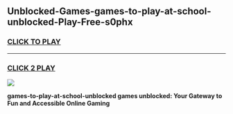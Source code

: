 
## Unblocked-Games-games-to-play-at-school-unblocked-Play-Free-s0phx
<h3>
<a href="https://premium76.site?title=games-to-play-at-school-unblocked&ref=20A">CLICK TO PLAY</a></h3>
<hr>

<h3>
<a href="https://premium76.site?title=games-to-play-at-school-unblocked&ref=20A">CLICK 2 PLAY</a>
  
</h3>

<a href="https://premium76.site?title=games-to-play-at-school-unblocked&ref=20A"><img src="https://clearcache.store/games.png"></a>


**games-to-play-at-school-unblocked games unblocked: Your Gateway to Fun and Accessible Online Gaming**
